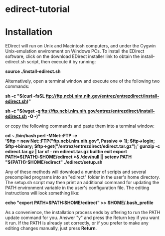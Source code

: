 # edirect-tutorial

# Installation

EDirect will run on Unix and Macintosh computers, and under the Cygwin Unix-emulation environment on Windows PCs. To install the EDirect software, click on the download EDirect installer link to obtain the install-edirect.sh script, then execute it by running:

**source ./install-edirect.sh**

Alternatively, open a terminal window and execute one of the following two commands:

  **sh -c "$(curl -fsSL ftp://ftp.ncbi.nlm.nih.gov/entrez/entrezdirect/install-edirect.sh)"**

  **sh -c "$(wget -q ftp://ftp.ncbi.nlm.nih.gov/entrez/entrezdirect/install-edirect.sh -O -)"**

or copy the following commands and paste them into a terminal window:

  
  **cd ~
  /bin/bash
  perl -MNet::FTP -e \
    '$ftp = new Net::FTP("ftp.ncbi.nlm.nih.gov", Passive => 1);
     $ftp->login; $ftp->binary;
     $ftp->get("/entrez/entrezdirect/edirect.tar.gz");'
  gunzip -c edirect.tar.gz | tar xf -
  rm edirect.tar.gz
  builtin exit
  export PATH=${PATH}:$HOME/edirect >& /dev/null || setenv PATH "${PATH}:$HOME/edirect"
  ./edirect/setup.sh**
  
Any of these methods will download a number of scripts and several precompiled programs into an "edirect" folder in the user's home directory. The setup.sh script may then print an additional command for updating the PATH environment variable in the user's configuration file. The editing instructions will look something like:

  
  **echo "export PATH=\$PATH:\$HOME/edirect" >> $HOME/.bash_profile**
  
As a convenience, the installation process ends by offering to run the PATH update command for you. Answer "y" and press the Return key if you want it run. If the PATH is already set correctly, or if you prefer to make any editing changes manually, just press **Return**.

